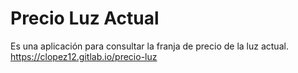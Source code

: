 # Precio Luz Actual
Es una aplicación para consultar la franja de precio de la luz actual.
https://clopez12.gitlab.io/precio-luz

